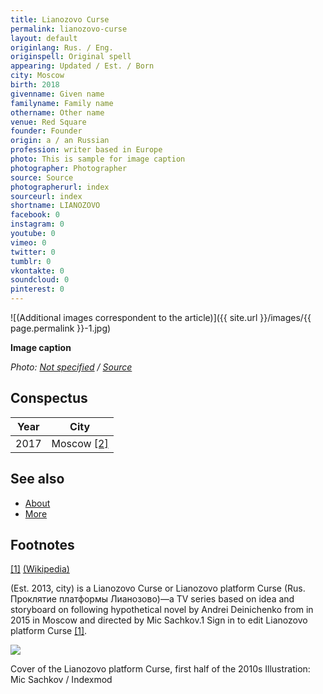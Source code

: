 ```yaml
---
title: Lianozovo Curse
permalink: lianozovo-curse
layout: default
originlang: Rus. / Eng.
originspell: Original spell
appearing: Updated / Est. / Born
city: Moscow
birth: 2018
givenname: Given name
familyname: Family name
othername: Other name
venue: Red Square
founder: Founder
origin: a / an Russian
profession: writer based in Europe
photo: This is sample for image caption
photographer: Photographer
source: Source
photographerurl: index
sourceurl: index
shortname: LIANOZOVO
facebook: 0
instagram: 0
youtube: 0
vimeo: 0
twitter: 0
tumblr: 0
vkontakte: 0
soundcloud: 0
pinterest: 0
---
```


![(Additional images correspondent to the article)]({{ site.url }}/images/{{ page.permalink }}-1.jpg)

**Image caption**

*Photo: [Not specified](index) / [Source](index)*

## Сonspectus

|Year|City|
|-|-|
|2017|Moscow <span id="a2">[\[2\]](#f2)</span>|

## See also

+ [About](index)
+ [More](index)

## Footnotes

[[1]](#a1) <span id="f1"></span> [(Wikipedia)](index)

(Est. 2013, city) is a Lianozovo Curse or Lianozovo platform Curse (Rus. Проклятие платформы Лианозово)—a TV series based on idea and storyboard on following hypothetical novel by Andrei Deinichenko from in 2015 in Moscow and directed by Miс Sachkov.1 Sign in to edit Lianozovo platform Curse <span id="a1">[\[1\]](#f1)</span>.

![](/encyclopedia/images/lianozovo.jpg)


Cover of the Lianozovo platform Curse, first half of the 2010s
Illustration: Mic Sachkov / Indexmod
